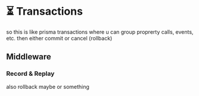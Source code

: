 # ⏳ Transactions

so this is like prisma transactions where u can group proprerty calls, events, etc. then either commit or cancel (rollback)

## Middleware

### Record & Replay

also rollback maybe or something
